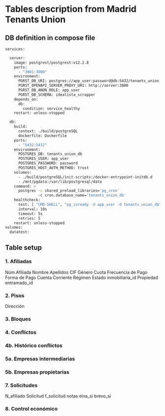 # Tables description from Madrid Tenants Union

## DB definition in compose file

```bash
services:

  server:
    image: postgrest/postgrest:v12.2.8
    ports:
      - "3001:3000"
    environment:
      PGRST_DB_URI: postgres://app_user:password@db:5432/tenants_union_db
      PGRST_OPENAPI_SERVER_PROXY_URI: http://server:3000
      PGRST_DB_ANON_ROLE: app_user
      PGRST_DB_SCHEMA: idealista_scrapper
    depends_on:
      db:
        condition: service_healthy
    restart: unless-stopped

  db:
    build:
      context: ./build/postgreSQL
      dockerfile: Dockerfile
    ports:
      - "5432:5432"
    environment:
      POSTGRES_DB: tenants_union_db
      POSTGRES_USER: app_user
      POSTGRES_PASSWORD: password
      POSTGRES_HOST_AUTH_METHOD: trust
    volumes:
      - ./build/postgreSQL/init-scripts:/docker-entrypoint-initdb.d
      - /mnt/pgdata:/var/lib/postgresql/data
    command: >
      postgres -c shared_preload_libraries='pg_cron'
               -c cron.database_name='tenants_union_db'
    healthcheck:
      test: [ "CMD-SHELL", "pg_isready -U app_user -d tenants_union_db" ]
      interval: 10s
      timeout: 5s
      retries: 5
    restart: unless-stopped
volumes:
  datatest:
```

## Table setup

### 1. Afiliadas

Núm.Afiliada
Nombre
Apellidos
CIF
Género
Cuota
Frecuencia de Pago
Forma de Pago
Cuenta Corriente
Régimen
Estado
inmobiliaria_id
Propiedad
entramado_id

### 2. Pisos
Dirección


### 3. Bloques

### 4. Conflictos

### 4b. Histórico conflictos

### 5a. Empresas intermediarias

### 5b. Empresas propietarias


### 7. Solicitudes
N_afiliado
Solicitud
f_solicitud
notas
eina_si
brevo_si

### 8. Control económico

